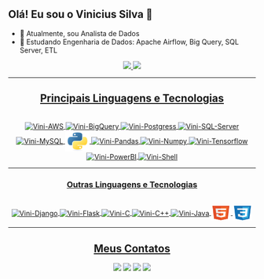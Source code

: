 ## Olá! Eu sou o Vinicius Silva 👋
 
- 🔭 Atualmente, sou Analista de Dados
- 🌱 Estudando Engenharia de Dados: Apache Airflow, Big Query, SQL Server, ETL

<div align="center">
  <a href="https://github.com/Vinicius999">
  <img height="180em" src="https://github-readme-stats.vercel.app/api?username=Vinicius999&show_icons=true&theme=dark&include_commits=true&count_private=true"/>
  <img height="180em" src="https://github-readme-stats.vercel.app/api/top-langs/?username=Vinicius999&layout=compact&langs_count=7&theme=dark"/>
</div>
  
 
---
 
<h2 align="center"> Principais Linguagens e Tecnologias </h2>
  
<div align="center" style="display: inline_block"><br>

  <img align="center" alt="Vini-AWS" height="44" width="44" src="https://cdn.jsdelivr.net/gh/devicons/devicon/icons/amazonwebservices/amazonwebservices-original.svg">     
  <img align="center" alt="Vini-BigQuery" height="40" width="40" src="https://cdn.worldvectorlogo.com/logos/google-bigquery-logo-1.svg">
  <img align="center" alt="Vini-Postgress" height="38" width="52" src="https://cdn.jsdelivr.net/gh/devicons/devicon/icons/postgresql/postgresql-original.svg">
  <img align="center" alt="Vini-SQL-Server" height="40" width="40" src="https://img.icons8.com/color/256/microsoft-sql-server.png">
  <img align="center" alt="Vini-MySQL" height="40" width="40" src="https://cdn.jsdelivr.net/gh/devicons/devicon/icons/mysql/mysql-original.svg"> 
  <img align="center" alt="Vini-Python" height="43" width="50" src="https://raw.githubusercontent.com/devicons/devicon/master/icons/python/python-original.svg">
  <img align="center" alt="Vini-Pandas" height="46" width="54" src="https://cdn.jsdelivr.net/gh/devicons/devicon/icons/pandas/pandas-original-wordmark.svg">
  <img align="center" alt="Vini-Numpy" height="52" width="58" src="https://cdn.jsdelivr.net/gh/devicons/devicon/icons/numpy/numpy-original-wordmark.svg">
  <img align="center" alt="Vini-Tensorflow" height="32" width="41" src="https://www.vectorlogo.zone/logos/tensorflow/tensorflow-icon.svg"/>
  <img align="center" alt="Vini-PowerBI" height="33" width="45" src="https://github.com/microsoft/PowerBI-Icons/blob/main/SVG/Power-BI.svg">
  <img align="center" alt="Vini-Shell" height="40" width="40" src="https://cdn.jsdelivr.net/gh/devicons/devicon/icons/bash/bash-original.svg">
  
</div>

---
<h3 align="center"> Outras Linguagens e Tecnologias </h3>

<div align="center" style="display: inline_block"><br>
 
  <img align="center" alt="Vini-Django" height="30" width="40" src="https://www.vectorlogo.zone/logos/djangoproject/djangoproject-icon.svg" />
  <img align="center" alt="Vini-Flask" height="30" width="40" src="https://cdn.jsdelivr.net/gh/devicons/devicon/icons/flask/flask-original.svg" />
  <img align="center" alt="Vini-C" height="30" width="40" src="https://cdn.jsdelivr.net/gh/devicons/devicon/icons/c/c-original.svg"/>
  <img align="center" alt="Vini-C++" height="30" width="40" src="https://cdn.jsdelivr.net/gh/devicons/devicon/icons/cplusplus/cplusplus-original.svg"/>
  <img align="center" alt="Vini-Java" height="32" width="42" src="https://cdn.jsdelivr.net/gh/devicons/devicon/icons/java/java-original.svg"/>
 
  <img align="center" alt="Vini-HTML" height="30" width="40" src="https://raw.githubusercontent.com/devicons/devicon/master/icons/html5/html5-original.svg">
  <img align="center" alt="Vini-CSS" height="30" width="40" src="https://raw.githubusercontent.com/devicons/devicon/master/icons/css3/css3-original.svg">

</div>
 
---
 
<h2 align="center"> Meus Contatos </h2>

<div align="center"> 
 
  <a href = "https://viniciussilvadsc.vercel.app/"><img src="https://img.shields.io/badge/website-000000?style=for-the-badge&logo=About.me&logoColor=white" target="_blank"></a>
  <a href = "mailto:viniciussilva.dsc@gmail.com"><img src="https://img.shields.io/badge/-Gmail-%23333?style=for-the-badge&logo=gmail&logoColor=white" target="_blank"></a>
  <a href="https://www.linkedin.com/in/vinicius-silva-lib/" target="_blank"><img src="https://img.shields.io/badge/-LinkedIn-%230077B5?style=for-the-badge&logo=linkedin&logoColor=white" target="_blank"></a> 
  <a href="https://t.me/viniciussilvadsc" target="_blank"><img src="https://img.shields.io/badge/Telegram-2CA5E0?style=for-the-badge&logo=telegram&logoColor=white" target="_blank"></a>
 
</div>


